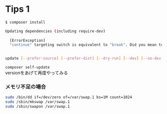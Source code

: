 # Tips 1  
```bash
$ composer install

Updating dependencies (including require-dev)
                                                                                           
  [ErrorException]                                                                         
  "continue" targeting switch is equivalent to "break". Did you mean to use "continue 2"?  
                                                                                          

update [--prefer-source] [--prefer-dist] [--dry-run] [--dev] [--no-dev] [--lock] [--no-custom-installers] [--no-autoloader] [--no-scripts] [--no-progress] [--no-suggest] [--with-dependencies] [-v|vv|vvv|--verbose] [-o|--optimize-autoloader] [-a|--classmap-authoritative] [--apcu-autoloader] [--ignore-platform-reqs] [--prefer-stable] [--prefer-lowest] [-i|--interactive] [--root-reqs] [--] [<packages>]...
```

```composer self-update```  
versionをあげて再度やってみる

### メモリ不足の場合
```bash
sudo /bin/dd if=/dev/zero of=/var/swap.1 bs=1M count=1024
sudo /sbin/mkswap /var/swap.1
sudo /sbin/swapon /var/swap.1
```


